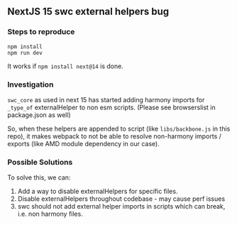 ## NextJS 15 swc external helpers bug

### Steps to reproduce

```
npm install
npm run dev
```

It works if `npm install next@14` is done.

### Investigation

`swc_core` as used in next 15 has started adding harmony imports for `_type_of` externalHelper to non esm scripts. (Please see browserslist in package.json as well)

So, when these helpers are appended to script (like `libs/backbone.js` in this repo), it makes webpack to not be able to resolve non-harmony imports / exports (like AMD module dependency in our case).

### Possible Solutions

To solve this, we can:

1. Add a way to disable externalHelpers for specific files.
2. Disable externalHelpers throughout codebase - may cause perf issues
3. swc should not add external helper imports in scripts which can break, i.e. non harmony files.
